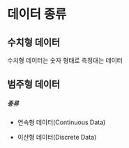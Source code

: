 # 데이터 종류

## 수치형 데이터

수치형 데이터는 숫자 형태로 측정대는 데이터

## 범주형 데이터

##### 종류

- 연속형 데이터(Continuous Data)

- 이산형 데이터(Discrete Data)
